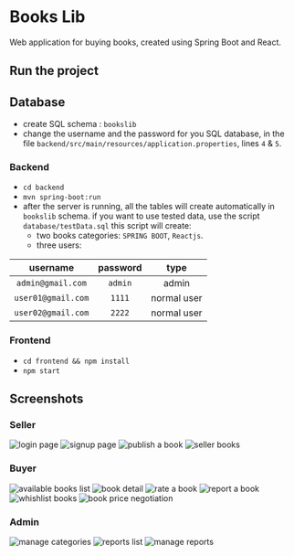 # Books Lib
Web application for buying books, created using Spring Boot and React.


## Run the project
## Database
- create SQL schema : `bookslib`
- change the username and the password for you SQL database, in the file `backend/src/main/resources/application.properties`, lines `4` & `5`.
### Backend
- `cd backend`
- `mvn spring-boot:run`
- after the server is running, all the tables will create automatically in `bookslib` schema.
if you want to use tested data, use the script `database/testData.sql`
this script will create:
  * two books categories: `SPRING BOOT`, `Reactjs`.
  * three users:

| username | password | type  |
| :---: | :---: | :---: |
| `admin@gmail.com` | `admin` | admin |
| `user01@gmail.com` | `1111` | normal user |
| `user02@gmail.com` | `2222` | normal user |

### Frontend
- `cd frontend && npm install`
- `npm start`

## Screenshots

### Seller
![login page](https://github.com/DEVLOKER/Books-Lib/blob/main/screenshots/login.jpg?raw=true "login page")
![signup page](https://github.com/DEVLOKER/Books-Lib/blob/main/screenshots/signup.jpg?raw=true "signup page")
![publish a book](https://github.com/DEVLOKER/Books-Lib/blob/main/screenshots/publish_book.jpg?raw=true "publish a book")
![seller books](https://github.com/DEVLOKER/Books-Lib/blob/main/screenshots/seller_books.jpg?raw=true "seller books")

### Buyer
![available books list](https://github.com/DEVLOKER/Books-Lib/blob/main/screenshots/books_list.jpg?raw=true "available books list")
![book detail](https://github.com/DEVLOKER/Books-Lib/blob/main/screenshots/book_detail.jpg?raw=true "book detail")
![rate a book ](https://github.com/DEVLOKER/Books-Lib/blob/main/screenshots/rate_book.jpg?raw=true "rate a book")
![report a book](https://github.com/DEVLOKER/Books-Lib/blob/main/screenshots/report_book.jpg?raw=true "report a book")
![whishlist books](https://github.com/DEVLOKER/Books-Lib/blob/main/screenshots/whishlist.jpg?raw=true "whishlist books")
![book price negotiation](https://github.com/DEVLOKER/Books-Lib/blob/main/screenshots/messages.jpg?raw=true "book price negotiation")

### Admin
![manage categories](https://github.com/DEVLOKER/Books-Lib/blob/main/screenshots/manage_categories.jpg?raw=true "manage categories")
![reports list](https://github.com/DEVLOKER/Books-Lib/blob/main/screenshots/manage_reports.jpg?raw=true "reports list")
![manage reports](https://github.com/DEVLOKER/Books-Lib/blob/main/screenshots/manage_reports_2.jpg?raw=true "manage reports")
